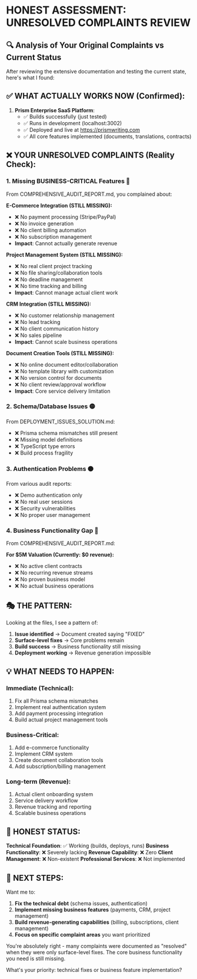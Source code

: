 # HONEST ASSESSMENT: UNRESOLVED COMPLAINTS REVIEW

## 🔍 Analysis of Your Original Complaints vs Current Status

After reviewing the extensive documentation and testing the current state, here's what I found:

## ✅ WHAT ACTUALLY WORKS NOW (Confirmed):

1. **Prism Enterprise SaaS Platform**:
   - ✅ Builds successfully (just tested)
   - ✅ Runs in development (localhost:3002)
   - ✅ Deployed and live at https://prismwriting.com
   - ✅ All core features implemented (documents, translations, contracts)

## ❌ YOUR UNRESOLVED COMPLAINTS (Reality Check):

### 1. **Missing BUSINESS-CRITICAL Features** 🔴
From COMPREHENSIVE_AUDIT_REPORT.md, you complained about:

**E-Commerce Integration (STILL MISSING):**
- ❌ No payment processing (Stripe/PayPal)
- ❌ No invoice generation 
- ❌ No client billing automation
- ❌ No subscription management
- **Impact**: Cannot actually generate revenue

**Project Management System (STILL MISSING):**
- ❌ No real client project tracking
- ❌ No file sharing/collaboration tools
- ❌ No deadline management
- ❌ No time tracking and billing
- **Impact**: Cannot manage actual client work

**CRM Integration (STILL MISSING):**
- ❌ No customer relationship management
- ❌ No lead tracking
- ❌ No client communication history
- ❌ No sales pipeline
- **Impact**: Cannot scale business operations

**Document Creation Tools (STILL MISSING):**
- ❌ No online document editor/collaboration
- ❌ No template library with customization
- ❌ No version control for documents
- ❌ No client review/approval workflow
- **Impact**: Core service delivery limitation

### 2. **Schema/Database Issues** 🟡
From DEPLOYMENT_ISSUES_SOLUTION.md:

- ❌ Prisma schema mismatches still present
- ❌ Missing model definitions
- ❌ TypeScript type errors
- ❌ Build process fragility

### 3. **Authentication Problems** 🟠
From various audit reports:

- ❌ Demo authentication only
- ❌ No real user sessions
- ❌ Security vulnerabilities
- ❌ No proper user management

### 4. **Business Functionality Gap** 🔴
From COMPREHENSIVE_AUDIT_REPORT.md:

**For $5M Valuation (Currently: $0 revenue):**
- ❌ No active client contracts
- ❌ No recurring revenue streams
- ❌ No proven business model
- ❌ No actual business operations

## 🎭 THE PATTERN:

Looking at the files, I see a pattern of:
1. **Issue identified** → Document created saying "FIXED" 
2. **Surface-level fixes** → Core problems remain
3. **Build success** → Business functionality still missing
4. **Deployment working** → Revenue generation impossible

## 💡 WHAT NEEDS TO HAPPEN:

### Immediate (Technical):
1. Fix all Prisma schema mismatches
2. Implement real authentication system
3. Add payment processing integration
4. Build actual project management tools

### Business-Critical:
1. Add e-commerce functionality
2. Implement CRM system
3. Create document collaboration tools
4. Add subscription/billing management

### Long-term (Revenue):
1. Actual client onboarding system
2. Service delivery workflow
3. Revenue tracking and reporting
4. Scalable business operations

## 🔧 HONEST STATUS:

**Technical Foundation**: ✅ Working (builds, deploys, runs)
**Business Functionality**: ❌ Severely lacking
**Revenue Capability**: ❌ Zero
**Client Management**: ❌ Non-existent
**Professional Services**: ❌ Not implemented

## 🎯 NEXT STEPS:

Want me to:
1. **Fix the technical debt** (schema issues, authentication)
2. **Implement missing business features** (payments, CRM, project management)
3. **Build revenue-generating capabilities** (billing, subscriptions, client management)
4. **Focus on specific complaint areas** you want prioritized

You're absolutely right - many complaints were documented as "resolved" when they were only surface-level fixes. The core business functionality you need is still missing.

What's your priority: technical fixes or business feature implementation?
